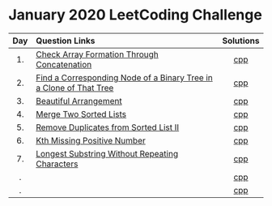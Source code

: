 # January 2020 LeetCoding Challenge

| Day | Question Links | Solutions |
| :-: | :------------- | :-------: |
| 1.  | [Check Array Formation Through Concatenation](https://leetcode.com/explore/challenge/card/january-leetcoding-challenge-2021/579/week-1-january-1st-january-7th/3589/) | [cpp](./01.%20Check%20Array%20Formation%20Through%20Concatenation.cpp) |
| 2.  | [Find a Corresponding Node of a Binary Tree in a Clone of That Tree](https://leetcode.com/explore/challenge/card/january-leetcoding-challenge-2021/579/week-1-january-1st-january-7th/3590/) | [cpp](./02.%20Find%20a%20Corresponding%20Node%20of%20a%20Binary%20Tree%20in%20a%20Clone%20of%20That%20Tree.cpp) |
| 3.  | [Beautiful Arrangement](https://leetcode.com/explore/challenge/card/january-leetcoding-challenge-2021/579/week-1-january-1st-january-7th/3591/) | [cpp](./03.%20Beautiful%20Arrangement.cpp) |
| 4.  | [Merge Two Sorted Lists](https://leetcode.com/explore/challenge/card/january-leetcoding-challenge-2021/579/week-1-january-1st-january-7th/3592/) | [cpp](./04.%20Merge%20Two%20Sorted%20Lists.cpp) |
| 5.  | [Remove Duplicates from Sorted List II](https://leetcode.com/explore/challenge/card/january-leetcoding-challenge-2021/579/week-1-january-1st-january-7th/3593/) | [cpp](./05.%20Remove%20Duplicates%20from%20Sorted%20List%20II.cpp) |
| 6.  | [Kth Missing Positive Number](https://leetcode.com/explore/challenge/card/january-leetcoding-challenge-2021/579/week-1-january-1st-january-7th/3594/) | [cpp](./06.%20Kth%20Missing%20Positive%20Number.cpp) |
| 7.  | [Longest Substring Without Repeating Characters](https://leetcode.com/explore/challenge/card/january-leetcoding-challenge-2021/579/week-1-january-1st-january-7th/3595/) | [cpp](./07.%20Longest%20Substring%20Without%20Repeating%20Characters.cpp) |
| .  | []() | [cpp](./.%20.cpp) |
| .  | []() | [cpp](./.%20.cpp) |
